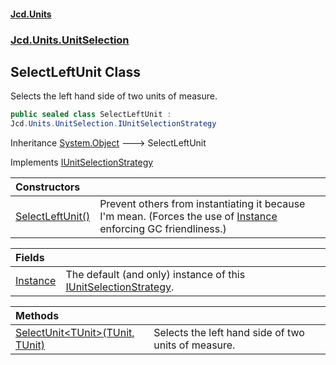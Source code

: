 #### [Jcd.Units](index 'index')
### [Jcd.Units.UnitSelection](Jcd.Units.UnitSelection 'Jcd.Units.UnitSelection')

## SelectLeftUnit Class

Selects the left hand side of two units of measure.

```csharp
public sealed class SelectLeftUnit :
Jcd.Units.UnitSelection.IUnitSelectionStrategy
```

Inheritance [System.Object](https://docs.microsoft.com/en-us/dotnet/api/System.Object 'System.Object') &#129106; SelectLeftUnit

Implements [IUnitSelectionStrategy](IUnitSelectionStrategy 'Jcd.Units.UnitSelection.IUnitSelectionStrategy')

| Constructors | |
| :--- | :--- |
| [SelectLeftUnit()](SelectLeftUnit.SelectLeftUnit() 'Jcd.Units.UnitSelection.SelectLeftUnit.SelectLeftUnit()') | Prevent others from instantiating it because I'm mean. (Forces the use of [Instance](SelectLeftUnit.Instance 'Jcd.Units.UnitSelection.SelectLeftUnit.Instance') enforcing GC friendliness.) |

| Fields | |
| :--- | :--- |
| [Instance](SelectLeftUnit.Instance 'Jcd.Units.UnitSelection.SelectLeftUnit.Instance') | The default (and only) instance of this [IUnitSelectionStrategy](IUnitSelectionStrategy 'Jcd.Units.UnitSelection.IUnitSelectionStrategy'). |

| Methods | |
| :--- | :--- |
| [SelectUnit&lt;TUnit&gt;(TUnit, TUnit)](SelectLeftUnit.SelectUnit.JnpgM+OuRKOhEFHWslZFag 'Jcd.Units.UnitSelection.SelectLeftUnit.SelectUnit<TUnit>(TUnit, TUnit)') | Selects the left hand side of two units of measure. |
